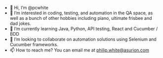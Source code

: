 - 👋 Hi, I’m @pcwhite
- 👀 I’m interested in coding, testing, and automation in the QA space, as well as a bunch of other hobbies including piano, ultimate frisbee and dad jokes.
- 🌱 I’m currently learning Java, Python, API testing, React and Cucumber / BDD
- 💞️ I’m looking to collaborate on automation solutions using Selenium and Cucumber frameworks.
- 📫 How to reach me?  You can email me at philip.white@asurion.com

<!---
pcwhite/pcwhite is a ✨ special ✨ repository because its `README.md` (this file) appears on your GitHub profile.
You can click the Preview link to take a look at your changes.
--->
